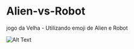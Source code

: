 # Alien-vs-Robot
jogo da Velha - Utilizando emoji de Alien e Robot

![Alt Text](https://media.giphy.com/media/vFKqnCdLPNOKc/giphy.gif)
